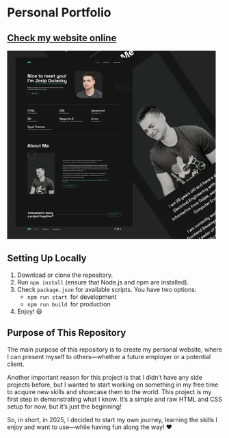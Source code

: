 # Personal Portfolio

## [Check my website online](https://www.josipouzecky.dev/)

![Personal Portfolio](./src/assets/img/personal-portfolio.webp)

## Setting Up Locally

1. Download or clone the repository.
2. Run `npm install` (ensure that Node.js and npm are installed).
3. Check `package.json` for available scripts. You have two options:
   - `npm run start `for development
   - `npm run build `for production
4. Enjoy! 😃

## Purpose of This Repository

The main purpose of this repository is to create my personal website, where I can present myself to others—whether a future employer or a potential client.

Another important reason for this project is that I didn’t have any side projects before, but I wanted to start working on something in my free time to acquire new skills and showcase them to the world. This project is my first step in demonstrating what I know. It’s a simple and raw HTML and CSS setup for now, but it’s just the beginning!

So, in short, in 2025, I decided to start my own journey, learning the skills I enjoy and want to use—while having fun along the way! ❤️
